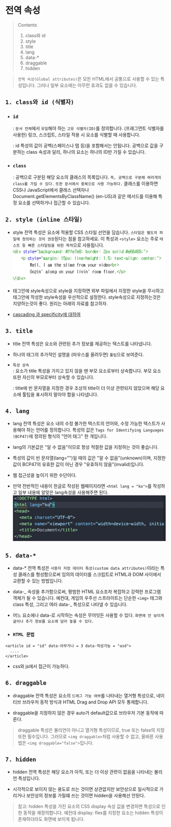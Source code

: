 # 전역 속성

> Contents
>
> 1. class와 id
> 2. style
> 3. title
> 4. lang
> 5. data-\*
> 6. draggable
> 7. hidden

> `전역 속성(Global attributes)`은 모든 HTML에서 공통으로 사용할 수 있는 특성입니다. 그러나 일부 요소에는 아무런 효과도 없을 수 있습니다.

## `1. class와 id (식별자)`

- ### `id`

  : `문서 전체`에서 `유일`해야 하는 `고유 식별자(ID)`를 정의합니다. (프래그먼트 식별자를 사용한) 링크, 스크립트, 스타일 적용 시 요소를 식별할 때 사용합니다.

  : id 특성의 값이 공백(스페이스나 탭 등)을 포함해서는 안됩니다. 공백으로 값을 구분하는 class 속성과 달리, 하나의 요소는 하나의 ID만 가질 수 있습니다.

- ### `class`
  : 공백으로 구분된 해당 요소의 클래스의 목록입니다. `즉, 공백으로 구분해 여러개의 class를 가질 수 있다.` `또한 문서에서 중복으로 사용 가능하다.` 클래스를 이용하면 CSS나 JavaScript에서 클래스 선택자나 Document.getElementsByClassName() (en-US)과 같은 메서드를 이용해 특정 요소를 선택하거나 접근할 수 있습니다.

## `2. style (inline 스타일)`

- style 전역 특성은 요소에 적용할 CSS 스타일 선언을 담습니다. `스타일은 별도의 파일에 정의하는 것이 권장`된다는 점을 참고하세요. 이 특성과 `<style>` 요소는 주로 `테스트 등 빠른 스타일링을 위한 목적`으로 사용됩니다.
  ![inlinecss](/image/inlinecss.png)

* 태그안에 style속성으로 style을 지정하면 외부 파일에서 지정한 style을 무시하고 태그안에 작성한 style속성을 우선적으로 설정한다. style속성으로 지정하는것은 지양하는것이 좋다. 원리는 아래의 자료를 참고하자.

* [cascading 과 specificity에 대하여](https://github.com/gang-min/TIL/blob/main/CSS/Cascading.md)

## `3. title`

- title 전역 특성은 요소와 관련된 추가 정보를 제공하는 텍스트를 나타냅니다.

* 하나의 태그의 추가적인 설명을 (마우스를 올려두면) `툴팁`으로 보여준다.

* `특성 상속`  
  : 요소가 title 특성을 가지고 있지 않을 땐 부모 요소로부터 상속합니다. 부모 요소 또한 자신의 부모로부터 상속할 수 있습니다.

  : title에 빈 문자열을 지정한 경우 조상의 title이 더 이상 관련되지 않았으며 해당 요소에 툴팁을 표시하지 말아야 함을 나타냅니다.

## `4. lang`

- lang 전역 특성은 요소 내의 수정 불가한 텍스트의 언어와, 수정 가능한 텍스트가 사용해야 하는 언어를 정의합니다. 특성의 값은 `Tags for Identifying Languages (BCP47)`에 정의된 형식의 "언어 태그" 한 개입니다.

* lang의 기본값은 "알 수 없음"이므로 항상 적절한 값을 지정하는 것이 좋습니다.

* 특성의 값이 빈 문자열(lang="")일 때의 값은 "알 수 없음"(unknown)이며, 지정한 값이 BCP47의 유효한 값이 아닌 경우 "유효하지 않음"(invalid)입니다.

* 웹 접근성을 높이기 위한 수단이다.

* 만약 전반적인 내용이 한글로 작성된 웹페이지라면 `<html lang = "ko">`를 작성하고 일부 내용에 알맞은 lang속성을 사용해주면 된다.
  ![lang](/image/lang.png)

## `5. data-*`

- data-\* 전역 특성은 `사용자 지정 데이터 특성(custom data attributes)`이라는 특성 클래스를 형성함으로써 임의의 데이터를 스크립트로 HTML과 DOM 사이에서 교환할 수 있는 방법입니다.

- data-_ 속성을 추가함으로써, 평범한 HTML 요소조차 복잡하고 강력한 프로그램 객체가 될 수 있습니다. 예컨대, 게임의 우주선 스프라이트는 단순한 `<img>` 태그와 class 특성, 그리고 여러 data-_ 특성으로 나타낼 수 있습니다.

* 어느 요소에나 data-로 시작하는 속성은 무어잇든 사용할 수 있다. `화면에 안 보이게 글이나 추가 정보를 요소에 담아 놓을 수 있다.`

* ### `HTML 문법`

```
<article id = "id" data-아무거나 = 3 data-작성가능 = "asd">
  ....
</article>
```

- css와 js에서 접근이 가능하다.

## `6. draggable`

- draggable 전역 특성은 요소의 `드래그 가능 여부`를 나타내는 열거형 특성으로, 네이티브 브라우저 동작 방식과 HTML Drag and Drop API 모두 통제합니다.

* draggable을 지정하지 않은 경우 auto가 default값으로 브라우저 기본 동작에 따른다.

> draggable 특성은 불리언이 아니고 열거형 특성이므로, true 또는 false의 지정 또한 필수입니다. 그러므로 `<img draggable>`처럼 사용할 수 없고, 올바른 사용법은 `<img draggable="false">`입니다.

## `7. hidden`

- hidden 전역 특성은 해당 요소가 아직, 또는 더 이상 관련이 없음을 나타내는 불리언 특성입니다.

* 시각적으로 보이지 않는 용도로 쓰는 것이면 상관없지만 보안상으로 일시적으로 가리거나 보안상의 정보를 가릴떄 쓰는 것이면 hidden을 사용해선 안된다.

> 참고: hidden 특성을 가진 요소의 CSS display 속성 값을 변경하면 특성으로 인한 동작을 재정의합니다. 예컨대 display: flex를 지정한 요소는 hidden 특성이 존재하더라도 화면에 보이게 됩니다.
